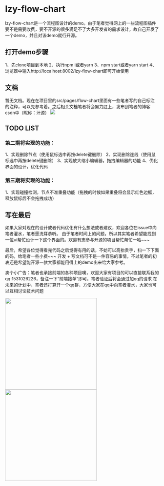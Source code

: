 # lzy-flow-chart

  lzy-flow-chart是一个流程图设计的demo。由于笔者觉得网上的一些流程图插件要不是需要收费，要不开源的很多满足不了大多开发者的需求设计，故自己开发了一个demo，并且对该demo就行开源。
	
## 打开demo步骤
1、先clone项目到本地
2、执行npm i或者yarn
3、npm start或者yarn start
4、浏览器中输入http://localhost:8002/lzy-flow-chart即可开始使用

## 文档
   暂无文档。现在在项目里的src/pages/flow-chart里面有一些笔者写的自己标注的注释，可以先参考着。之后相关文档笔者将会努力肛上，发布到笔者的博客csdn中（昵称：汁源）
![](https://www.showdoc.com.cn/server/api/attachment/visitfile/sign/6679807362048f0ba47a4a95993cdd24)
	   
	
## TODO LIST
### 第二期将实现的功能：
1、实现删除节点（使用鼠标选中再按delete键删除）
2、实现删除连线（使用鼠标选中再按delete键删除）
3、实现放大缩小编辑器，拖拽编辑器的功能
4、优化界面的设计，优化代码

### 第三期将实现的功能：
1、实现碰撞检测，节点不准重叠功能（拖拽的时候如果重叠将会显示红色边框，释放鼠标后不会拖拽成功）

## 写在最后
  如果大家对现在的设计或者代码优化有什么想法或者建议，欢迎各位在issue中向笔者灌水，笔者愿洗耳恭听。
  由于笔者时间上的问题，所以其实笔者希望能找到一位ui帮忙设计一下这个界面的。欢迎有志参与开源的项目帮忙帮忙一哈~~~

 最后，希望各位觉得看完代码之后觉得有用的话，不妨可以高抬贵手，扫一下下面的码，给笔者一些小费~~~
 开发 + 写文档可不是一件容易的事情，不过笔者的初衷还是希望能开源一款大家都能用得上的demo出来给大家参考。

 卖个小广告：笔者也承接前端的各种项目噢，欢迎大家有项目的可以直接联系我的qq:1531026226，备注一下“前端接单”即可，笔者验证后将会通过加qq的请求
在未来的计划中，笔者还打算开一个qq群，方便大家在qq中向笔者灌水，大家也可以互相讨论技术问题

<img width="300" src="https://www.showdoc.com.cn/server/api/attachment/visitfile/sign/6603543b05c29f6ea5b0cbe98c7bb7b8" />
        
<img width="300" src="https://www.showdoc.com.cn/server/api/attachment/visitfile/sign/04b5b74729ecf62f338faf3b90f32d10" />
